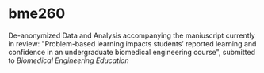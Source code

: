 # bme260
De-anonymized Data and Analysis accompanying the maniuscript currently in review: "Problem-based learning impacts students’ reported learning and confidence in an undergraduate biomedical engineering course", submitted to _Biomedical Engineering Education_
